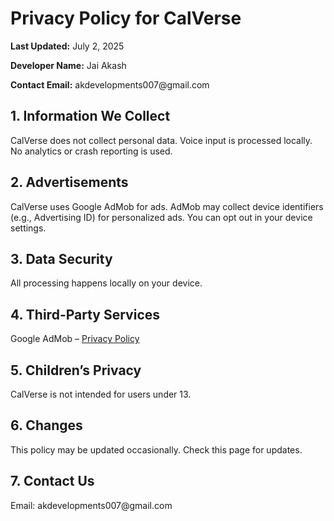 
<html>
<head>
  <meta charset="UTF-8">
 
</head>
<body>
  <h1>Privacy Policy for CalVerse</h1>
  <p><strong>Last Updated:</strong> July 2, 2025</p>
  <p><strong>Developer Name:</strong> Jai Akash</p>
  <p><strong>Contact Email:</strong> akdevelopments007@gmail.com</p>

  <h2>1. Information We Collect</h2>
  <p>CalVerse does not collect personal data. Voice input is processed locally. No analytics or crash reporting is used.</p>

  <h2>2. Advertisements</h2>
  <p>CalVerse uses Google AdMob for ads. AdMob may collect device identifiers (e.g., Advertising ID) for personalized ads. You can opt out in your device settings.</p>

  <h2>3. Data Security</h2>
  <p>All processing happens locally on your device.</p>

  <h2>4. Third-Party Services</h2>
  <p>Google AdMob – <a href="https://policies.google.com/privacy">Privacy Policy</a></p>

  <h2>5. Children’s Privacy</h2>
  <p>CalVerse is not intended for users under 13.</p>

  <h2>6. Changes</h2>
  <p>This policy may be updated occasionally. Check this page for updates.</p>

  <h2>7. Contact Us</h2>
  <p>Email: akdevelopments007@gmail.com</p>
</body>
</html>
